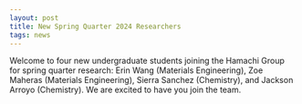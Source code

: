 ```yaml
---
layout: post
title: New Spring Quarter 2024 Researchers
tags: news
---
```


Welcome to four new undergraduate students joining the Hamachi Group for spring quarter research: 
Erin Wang (Materials Engineering), Zoe Maheras (Materials Engineering), Sierra Sanchez (Chemistry), and Jackson Arroyo (Chemistry). We are excited to have you join the team.
